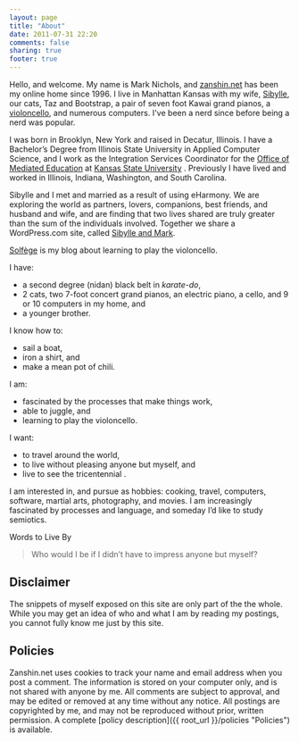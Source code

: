 ```yaml
---
layout: page
title: "About"
date: 2011-07-31 22:20
comments: false
sharing: true
footer: true
---
```

Hello, and welcome. My name is Mark Nichols, and [zanshin.net](http://zanshin.net "zanshin.net") has been my online home since 1996. I live in Manhattan Kansas with my wife, [Sibylle](http://sibyllekuder.com "Elfenbein Klaviermusik"), our cats, Taz and Bootstrap, a pair of seven foot Kawai grand pianos, a [violoncello](http://cello.zanshin.net "Solfège"), and numerous computers. I've been a nerd since before being a nerd was popular.

I was born in Brooklyn, New York and raised in Decatur, Illinois. I have a Bachelor’s Degree from Illinois State University in Applied Computer Science, and I work as the Integration Services Coordinator for the [Office of Mediated Education](http://www.ksu.edu/ome "Office of Mediated Education") at [Kansas State University](http://www.ksu.edu "Kansas State University")	. Previously I have lived and worked in Illinois, Indiana, Washington, and South Carolina.

Sibylle and I met and married as a result of using eHarmony. We are exploring the world as partners, lovers, companions, best friends, and husband and wife, and are finding that two lives shared are truly greater than the sum of the individuals involved. Together we share a WordPress.com site, called [Sibylle and Mark](http://sibylleandmark.wordpress.com "Sibylle and Mark"). 

[Solfège](http://cello.zanshin.net "solfege") is my blog about learning to play the violoncello. 

I have:

* a second degree (nidan) black belt in _karate-do_,
* 2 cats, two 7-foot concert grand pianos, an electric piano, a cello, and 9 or 10 computers in my home, and
* a younger brother.

I know how to:

* sail a boat,
* iron a shirt, and
* make a mean pot of chili.

I am:

* fascinated by the processes that make things work,
* able to juggle, and
* learning to play the violoncello.

I want:

* to travel around the world,
* to live without pleasing anyone but myself, and
* live to see the tricentennial .

I am interested in, and pursue as hobbies: cooking, travel, computers, software, martial arts, photography, and movies. I am increasingly fascinated by processes and language, and someday I’d like to study semiotics.

Words to Live By

> Who would I be if I didn’t have to impress anyone but myself?

Disclaimer
----------
The snippets of myself exposed on this site are only part of the the whole. While you may get an idea of who and what I am by reading my postings, you cannot fully know me just by this site.

Policies
--------
Zanshin.net uses cookies to track your name and email address when you post a comment.  The information is stored on your computer only, and is not shared with anyone by me.  All comments are subject to approval, and may be edited or removed at any time without any notice.  All postings are copyrighted by me, and may  not be reproduced without prior, written permission. A complete [policy description]({{ root_url }}/policies "Policies") is available.